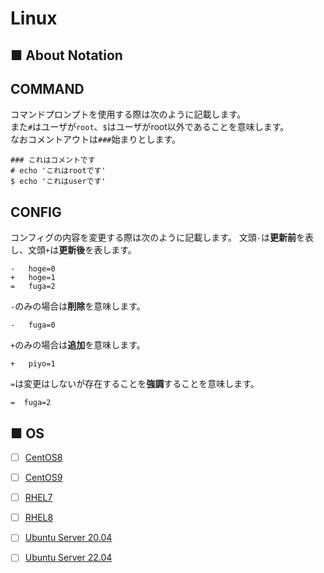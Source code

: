# Linux
## ■ About Notation
## COMMAND
コマンドプロンプトを使用する際は次のように記載します。  
また`#`はユーザが`root`、`$`はユーザがroot以外であることを意味します。  
なおコメントアウトは`###`始まりとします。
```
### これはコメントです
# echo 'これはrootです'
$ echo 'これはuserです'
```
## CONFIG
コンフィグの内容を変更する際は次のように記載します。
文頭`-`は**更新前**を表し、文頭`+`は**更新後**を表します。
```
-   hoge=0
+   hoge=1
=   fuga=2
```  
`-`のみの場合は**削除**を意味します。
```
-   fuga=0
```
`+`のみの場合は**追加**を意味します。
```
+   piyo=1
```
`=`は変更はしないが存在することを**強調**することを意味します。
```
=  fuga=2
```
## ■ OS
- [ ] [CentOS8](CentOS8)
- [ ] [CentOS9](CentOS9)
- [ ] [RHEL7](RHEL7)
- [ ] [RHEL8](RHEL8)
- [ ] [Ubuntu Server 20.04](Ubuntu_Server_20.04)
- [ ] [Ubuntu Server 22.04](Ubuntu_Server_22.04)

